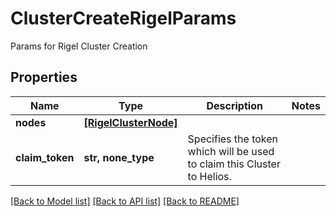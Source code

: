 # ClusterCreateRigelParams

Params for Rigel Cluster Creation

## Properties
Name | Type | Description | Notes
------------ | ------------- | ------------- | -------------
**nodes** | [**[RigelClusterNode]**](RigelClusterNode.md) |  | 
**claim_token** | **str, none_type** | Specifies the token which will be used to claim this Cluster to Helios. | 

[[Back to Model list]](../README.md#documentation-for-models) [[Back to API list]](../README.md#documentation-for-api-endpoints) [[Back to README]](../README.md)


